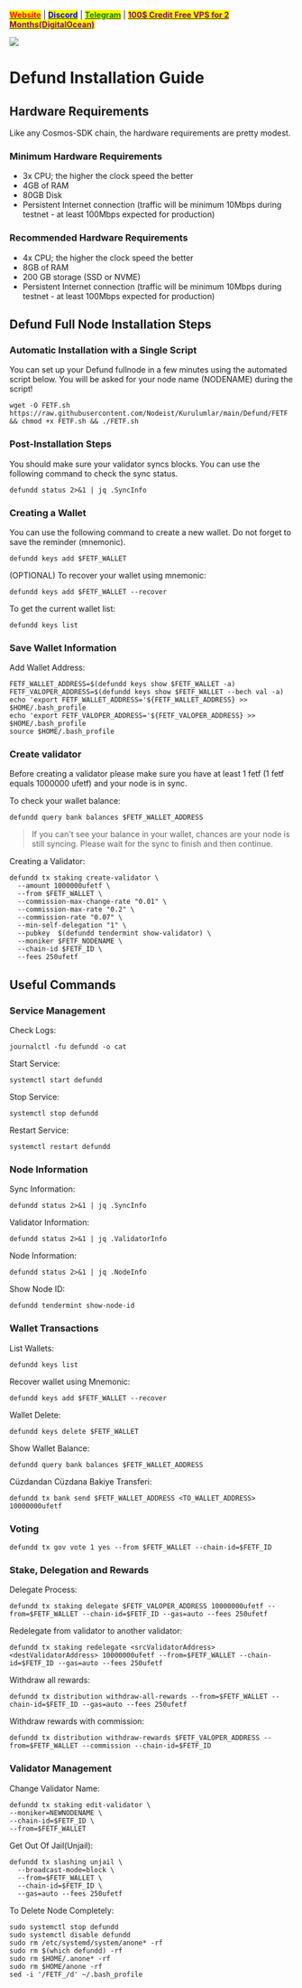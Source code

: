 &#x20;                             [<mark style="color:red;">**Website**</mark>](https://nodeist.net/) | [<mark style="color:blue;">**Discord**</mark>](https://discord.gg/ypx7mJ6Zzb) | [<mark style="color:green;">**Telegram**</mark>](https://t.me/noodeist) | [<mark style="color:purple;">**100$ Credit Free VPS for 2 Months(DigitalOcean)**</mark>](https://nodeist.net/)<mark style="color:purple;"></mark>

![](https://i.hizliresim.com/4mmj0u4.png)


# Defund Installation Guide
## Hardware Requirements
Like any Cosmos-SDK chain, the hardware requirements are pretty modest.

### Minimum Hardware Requirements
  - 3x CPU; the higher the clock speed the better
  - 4GB of RAM
  - 80GB Disk
  - Persistent Internet connection (traffic will be minimum 10Mbps during testnet - at least 100Mbps expected for production)

### Recommended Hardware Requirements
  - 4x CPU; the higher the clock speed the better
  - 8GB of RAM
  - 200 GB storage (SSD or NVME)
  - Persistent Internet connection (traffic will be minimum 10Mbps during testnet - at least 100Mbps expected for production)

## Defund Full Node Installation Steps
### Automatic Installation with a Single Script
You can set up your Defund fullnode in a few minutes using the automated script below.
You will be asked for your node name (NODENAME) during the script!

```
wget -O FETF.sh https://raw.githubusercontent.com/Nodeist/Kurulumlar/main/Defund/FETF && chmod +x FETF.sh && ./FETF.sh
```

### Post-Installation Steps

You should make sure your validator syncs blocks.
You can use the following command to check the sync status.
```
defundd status 2>&1 | jq .SyncInfo
```

### Creating a Wallet
You can use the following command to create a new wallet. Do not forget to save the reminder (mnemonic).
```
defundd keys add $FETF_WALLET
```

(OPTIONAL) To recover your wallet using mnemonic:
```
defundd keys add $FETF_WALLET --recover
```

To get the current wallet list:
```
defundd keys list
```

### Save Wallet Information
Add Wallet Address:
```
FETF_WALLET_ADDRESS=$(defundd keys show $FETF_WALLET -a)
FETF_VALOPER_ADDRESS=$(defundd keys show $FETF_WALLET --bech val -a)
echo 'export FETF_WALLET_ADDRESS='${FETF_WALLET_ADDRESS} >> $HOME/.bash_profile
echo 'export FETF_VALOPER_ADDRESS='${FETF_VALOPER_ADDRESS} >> $HOME/.bash_profile
source $HOME/.bash_profile
```


### Create validator
Before creating a validator please make sure you have at least 1 fetf (1 fetf equals 1000000 ufetf) and your node is in sync.

To check your wallet balance:
```
defundd query bank balances $FETF_WALLET_ADDRESS
```
> If you can't see your balance in your wallet, chances are your node is still syncing. Please wait for the sync to finish and then continue.

Creating a Validator:
```
defundd tx staking create-validator \
  --amount 1000000ufetf \
  --from $FETF_WALLET \
  --commission-max-change-rate "0.01" \
  --commission-max-rate "0.2" \
  --commission-rate "0.07" \
  --min-self-delegation "1" \
  --pubkey  $(defundd tendermint show-validator) \
  --moniker $FETF_NODENAME \
  --chain-id $FETF_ID \
  --fees 250ufetf
```



## Useful Commands
### Service Management
Check Logs:
```
journalctl -fu defundd -o cat
```

Start Service:
```
systemctl start defundd
```

Stop Service:
```
systemctl stop defundd
```

Restart Service:
```
systemctl restart defundd
```

### Node Information
Sync Information:
```
defundd status 2>&1 | jq .SyncInfo
```

Validator Information:
```
defundd status 2>&1 | jq .ValidatorInfo
```

Node Information:
```
defundd status 2>&1 | jq .NodeInfo
```

Show Node ID:
```
defundd tendermint show-node-id
```

### Wallet Transactions
List Wallets:
```
defundd keys list
```

Recover wallet using Mnemonic:
```
defundd keys add $FETF_WALLET --recover
```

Wallet Delete:
```
defundd keys delete $FETF_WALLET
```

Show Wallet Balance:
```
defundd query bank balances $FETF_WALLET_ADDRESS
```

Cüzdandan Cüzdana Bakiye Transferi:
```
defundd tx bank send $FETF_WALLET_ADDRESS <TO_WALLET_ADDRESS> 10000000ufetf
```

### Voting
```
defundd tx gov vote 1 yes --from $FETF_WALLET --chain-id=$FETF_ID
```

### Stake, Delegation and Rewards
Delegate Process:
```
defundd tx staking delegate $FETF_VALOPER_ADDRESS 10000000ufetf --from=$FETF_WALLET --chain-id=$FETF_ID --gas=auto --fees 250ufetf
```

Redelegate from validator to another validator:
```
defundd tx staking redelegate <srcValidatorAddress> <destValidatorAddress> 10000000ufetf --from=$FETF_WALLET --chain-id=$FETF_ID --gas=auto --fees 250ufetf
```

Withdraw all rewards:
```
defundd tx distribution withdraw-all-rewards --from=$FETF_WALLET --chain-id=$FETF_ID --gas=auto --fees 250ufetf
```

Withdraw rewards with commission:
```
defundd tx distribution withdraw-rewards $FETF_VALOPER_ADDRESS --from=$FETF_WALLET --commission --chain-id=$FETF_ID
```

### Validator Management
Change Validator Name:
```
defundd tx staking edit-validator \
--moniker=NEWNODENAME \
--chain-id=$FETF_ID \
--from=$FETF_WALLET
```

Get Out Of Jail(Unjail): 
```
defundd tx slashing unjail \
  --broadcast-mode=block \
  --from=$FETF_WALLET \
  --chain-id=$FETF_ID \
  --gas=auto --fees 250ufetf
```

To Delete Node Completely:
```
sudo systemctl stop defundd
sudo systemctl disable defundd
sudo rm /etc/systemd/system/anone* -rf
sudo rm $(which defundd) -rf
sudo rm $HOME/.anone* -rf
sudo rm $HOME/anone -rf
sed -i '/FETF_/d' ~/.bash_profile
```
  
